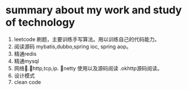 # summary about my work and study of technology

1. leetcode 刷题，主要训练手写算法。用以训练自己的代码能力。
2. 阅读源码 mybatis,dubbo,spring ioc, spring aop。
3. 精通redis
4. 精通mysql
5. 网络.http,tcp,ip.  netty 使用以及源码阅读 .okhttp源码阅读。
6. 设计模式
7. clean code